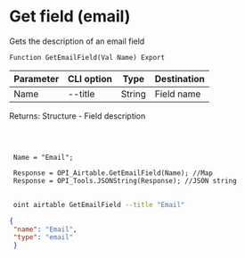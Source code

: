 ﻿---
sidebar_position: 8
---

# Get field (email)
 Gets the description of an email field



`Function GetEmailField(Val Name) Export`

 | Parameter | CLI option | Type | Destination |
 |-|-|-|-|
 | Name | --title | String | Field name |

 
 Returns: Structure - Field description

<br/>




```bsl title="Code example"
 
 Name = "Email";
 
 Response = OPI_Airtable.GetEmailField(Name); //Map
 Response = OPI_Tools.JSONString(Response); //JSON string
```
	


```sh title="CLI command example"
 
 oint airtable GetEmailField --title "Email"

```

```json title="Result"
{
 "name": "Email",
 "type": "email"
 }
```
